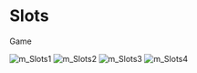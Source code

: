 # Slots
Game 


![m_Slots1](https://user-images.githubusercontent.com/60262104/168429063-3fe1dd81-5931-4185-8d30-b8ebcc60d2e8.png)
![m_Slots2](https://user-images.githubusercontent.com/60262104/168429068-a4233eec-59cc-41ef-9d61-0a95aa5c251f.png)
![m_Slots3](https://user-images.githubusercontent.com/60262104/168429071-283cd585-a1ef-4408-b615-2984634cc287.png)
![m_Slots4](https://user-images.githubusercontent.com/60262104/168429074-40a04045-2b65-4bf0-a78a-4162c4beafb4.png)
